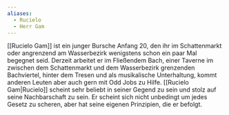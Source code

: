 ```yaml
---
aliases:
  - Rucielo
  - Herr Gam
---
```

[[Rucielo Gam]] ist ein junger Bursche Anfang 20, den ihr im Schattenmarkt oder angrenzend am Wasserbezirk wenigstens schon ein paar Mal begegnet seid. Derzeit arbeitet er im Fließendem Bach, einer Taverne im zwischen dem Schattenmarkt und dem Wasserbezirk grenzenden Bachviertel, hinter dem Tresen und als musikalische Unterhaltung, kommt anderen Leuten aber auch gern mit Odd Jobs zu Hilfe. 
[[Rucielo Gam|Rucielo]] scheint sehr beliebt in seiner Gegend zu sein und stolz auf seine Nachbarschaft zu sein. Er scheint sich nicht unbedingt um jedes Gesetz zu scheren, aber hat seine eigenen Prinzipien, die er befolgt.



